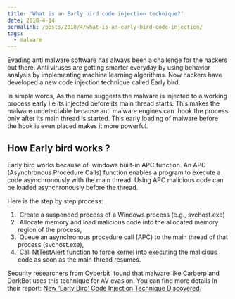 ```yaml
---
title: 'What is an Early bird code injection technique?'
date: 2018-4-14
permalink: /posts/2018/4/what-is-an-early-bird-code-injection/
tags:
  - malware
---
```


Evading anti malware software has always been a challenge for the hackers out there. Anti viruses are getting smarter everyday by using behavior analysis by implementing machine learning algorithms. Now hackers have developed a new code injection technique called Early bird.

In simple words, As the name suggests the malware is injected to a working process early i.e its injected before its main thread starts. This makes the malware undetectable because anti malware engines can  hook the process only after its main thread is started. This early loading of malware before the hook is even placed makes it more powerful.

<h2>How Early bird works ?</h2>
Early bird works because of  windows built-in APC function. An APC (Asynchronous Procedure Calls) function enables a program to execute a code asynchronously with the main thread. Using APC malicious code can be loaded asynchronously before the thread.


Here is the step by step process:
<ol>
 	<li> Create a suspended process of a Windows process (e.g., svchost.exe)</li>
 	<li> Allocate memory and load malicious code into the allocated memory region of the process,</li>
 	<li> Queue an asynchronous procedure call (APC) to the main thread of that process (svchost.exe),</li>
 	<li> Call NtTestAlert function to force kernel into executing the malicious code as soon as the main thread resumes.</li>
</ol>
Security researchers from Cyberbit  found that malware like Carberp and DorkBot uses this technique for AV evasion. You can find more details in their report: <a href="https://www.cyberbit.com/blog/endpoint-security/new-early-bird-code-injection-technique-discovered/">New ‘Early Bird’ Code Injection Technique Discovered.</a>
